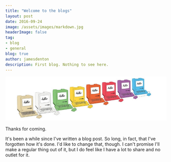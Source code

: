 ```yaml
---
title: "Welcome to the blogs"
layout: post
date: 2016-09-24
image: /assets/images/markdown.jpg
headerImage: false
tag:
- blog
- general
blog: true
author: jamesdenton
description: First blog. Nothing to see here.
---
```


![8 Macs in a row by nealcampbell](/assets/images/2016-09-25-first-blog/8macs.jpg)

Thanks for coming.

It's been a while since I've written a blog post. So long, in fact, that I've forgotten how it's done. I'd like to change that, though. I can't promise I'll make a regular thing out of it, but I do feel like I have a lot to share and no outlet for it.

<!--more-->
